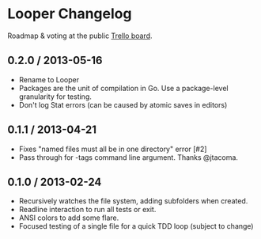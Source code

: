 # Looper Changelog

Roadmap & voting at the public [Trello board](https://trello.com/b/VvblYiSE).

## 0.2.0 / 2013-05-16

* Rename to Looper
* Packages are the unit of compilation in Go. Use a package-level granularity for testing.
* Don't log Stat errors (can be caused by atomic saves in editors)

## 0.1.1 / 2013-04-21

* Fixes "named files must all be in one directory" error [#2]
* Pass through for -tags command line argument. Thanks @jtacoma.

## 0.1.0 / 2013-02-24

* Recursively watches the file system, adding subfolders when created.
* Readline interaction to run all tests or exit.
* ANSI colors to add some flare.
* Focused testing of a single file for a quick TDD loop (subject to change)

